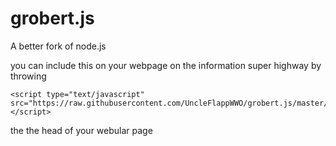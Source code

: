 # grobert.js
A better fork of node.js

you can include this on your webpage on the information super highway by throwing
```
<script type="text/javascript" src="https://raw.githubusercontent.com/UncleFlappWWO/grobert.js/master/grobert.js"></script>
```
the the head of your webular page
